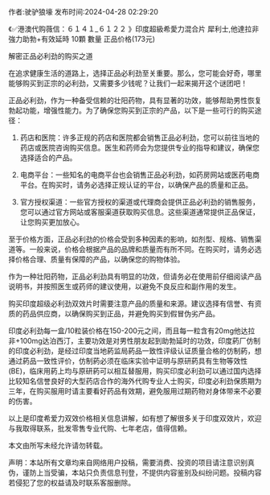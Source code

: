 <p>作者:驶驴狼壕 发布时间:2024-04-28 02:29:20</p>
<p>《✅港澳代购薇信：６１４１_６１２２ 》印度超級希愛力混合片 犀利士,他達拉非 強力助勃+有效延時 10顆 數量 正品价格(173元) </p>
									<p>解密正品必利劲的购买之道</p><p>在追求健康生活的道路上，选择正品必利劲至关重要。那么，您可能会好奇，哪里能够购买到正宗的必利劲，又需要多少钱呢？让我们一起来揭开这个谜团吧！</p><p>正品必利劲，作为一种备受信赖的壮阳药物，具有显著的功效，能够帮助男性恢复勃起功能，增强性能力。为了确保您购买到正宗的产品，以下是一些可行的购买途径：</p><ol style class><li><p>药店和医院：许多正规的药店和医院都会销售正品必利劲，您可以前往当地的药店或医院咨询购买信息。医生和药师会为您提供专业的指导和建议，确保您选择适合的产品。</p></li><li><p>电商平台：一些知名的电商平台也会销售正品必利劲，如药房网站或医药电商平台。在购买时，请务必选择正规认证的平台，以确保产品的质量和正品。</p></li><li><p>官方授权渠道：一些官方授权的渠道或代理商会提供正品必利劲的销售服务，您可以通过官方网站或客服渠道获取购买信息。这些渠道通常提供正品保证，让您购买更加放心。</p></li></ol><p>至于价格方面，正品必利劲的价格会受到多种因素的影响，如剂型、规格、销售渠道等。一般来说，价格会根据产品的品牌和质量而有所不同。在购买时，请务必选择价格合理、质量有保障的产品，以确保您的购物体验。</p><p>作为一种壮阳药物，正品必利劲具有明显的功效，但请务必在使用前仔细阅读产品说明书，并按照医生或药师的建议使用，以避免不良反应和副作用的发生。</p><p>购买印度超级必利劲双效片时需要注意产品的质量和来源。建议选择有信誉、有资质的药品供应商，以确保购买到正品，并避免购买到假冒伪劣产品。</p><p></p><p>印度必利劲每一盒/10粒装价格在150-200元之间，而且每一粒含有20mg他达拉非+100mg达泊西汀，主要功效是对男性朋友起到助勃延时的功效，印度葯厂仿制的印度必利劲，是经过印度当地葯监局葯品一致性评级认证质量合格的仿制葯，想通过葯品一致性评价，仿制葯必须在临床实验中证明与原研葯具有生物等效性(BE)，临床用葯上均与原研葯可以相互替服用，购买印度必利劲可以通过国内选择比较知名信誉良好的大型药店合作的海外代购专业人士购买，印度必利劲保质期为三年，在购买服用时请主要看好药品有效期，避免服用过期药物对身体带来不必要的伤害。</p><p></p><p>以上是印度希爱力双效价格相关信息讲解，如有想了解很多关于印度双效片，欢迎与我取得联系，批发零售专业代购、七年老店，值得信赖。</p><p>本文由所写未经允许请勿转载。</p>				声明：本站所有文章均来自网络用户投稿，需要消费、投资的项目请注意识别真伪，谨防上当受骗，本站只负责信息刊登，不提供内容鉴别及纠纷问题。投稿内容若侵犯了您的权益请及时联系客服删除。				
